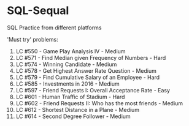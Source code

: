 # SQL-Sequal
SQL Practice from different platforms

'Must try' problems:  
1. LC #550 - Game Play Analysis IV - Medium
2. LC #571 - Find Median given Frequency of Numbers - Hard
3. LC #574 - Winning Candidate - Medium
4. LC #578 - Get Highest Answer Rate Question - Medium
5. LC #579 - Find Cumulative Salary of an Employee - Hard
6. LC #585 - Investments in 2016 - Medium
7. LC #597 - Friend Requests I: Overall Acceptance Rate - Easy
8. LC #601 - Human Traffic of Stadium - Hard
9. LC #602 - Friend Requests II: Who has the most friends - Medium
10. LC #612 - Shortest Distance in a Plane - Medium
11. LC #614 - Second Degree Follower - Medium
